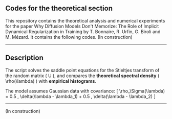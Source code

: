 ## Codes for the theoretical section


This repository contains the theoretical analysis and numerical experiments for the paper Why Diffusion Models Don't Memorize: The Role of Implicit Dynamical Regularization in Training by T. Bonnaire, R. Urfin, G. Biroli and M. Mézard. It contains the following codes. (In construction)

---

## Description

The script solves the saddle point equations for the Stieltjes transform of the random matrix \( U \), and compares the **theoretical spectral density** \( \rho(\lambda) \) with **empirical histograms**.

The model assumes Gaussian data with covariance:
\[
\rho_\Sigma(\lambda) = 0.5 \, \delta(\lambda - \lambda_1) + 0.5 \, \delta(\lambda - \lambda_2)
\]

---
(In construction)


